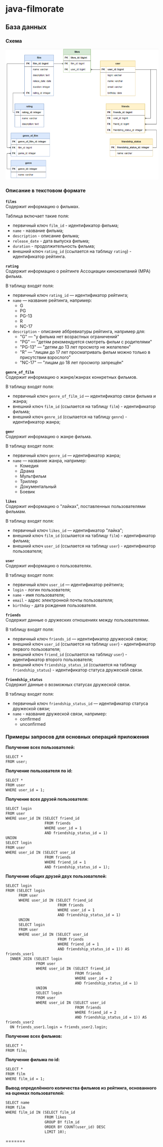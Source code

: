 # java-filmorate

## База данных
### Схема

![Схема БД](filmorateBD.png)

### Описание в текстовом формате

**`films`**  
Содержит информацию о фильмах.

Таблица включает такие поля:
- первичный ключ `film_id` - идентификатор фильма;
- `name` - название фильма;
- `description` - описание фильма;
- `release_date` - дата выпуска фильма;
- `duration` - продолжительность фильма;
- внешний ключ `rating_id` (ссылается на таблицу `rating`) - идентификатор рейтинга.

**`rating`**  
Содержит информацию о рейтинге Ассоциации кинокомпаний (МРА) фильма.

В таблицу входят поля:
- первичный ключ `rating_id` — идентификатор рейтинга;
- `name` — название рейтинга, например:
    - G
    - PG
    - PG-13
    - R
    - NC-17
- `description` - описание аббревиатуры рейтинга, например для:
    - \"G\" — \"у фильма нет возрастных ограничений\"
    - \"PG\" — \"детям рекомендуется смотреть фильм с родителями\"
    - \"PG-13\" — \"детям до 13 лет просмотр не желателен\"
    - \"R\" — \"лицам до 17 лет просматривать фильм можно только в присутствии взрослого\"
    - \"NC-17\" — \"лицам до 18 лет просмотр запрещён\"

**`genre_of_film`**  
Содержит информацию о жанре/жанрах конкретных фильмов.

В таблицу входят поля:
- первичный ключ `genre_of_film_id` — идентификатор связи фильма и жанра;
- внешний ключ `film_id` (ссылается на таблицу `film`) - идентификатор фильма;
- внешний ключ `genre_id` (ссылается на таблицу `genre`) - идентификатор жанра;

**`genr`**  
Содержит информацию о жанре фильма.

В таблицу входят поля:
- первичный ключ `genre_id` — идентификатор жанра;
- `name` — название жанра, например:
    - Комедия
    - Драма
    - Мультфильм
    - Триллер
    - Документальный
    - Боевик

**`likes`**  
Содержит информацию о \"лайках\", поставленных пользователями фильмам.

В таблицу входят поля:
- первичный ключ `likes_id` — идентификатор \"лайка\";
- внешний ключ `film_id` (ссылается на таблицу `film`) - идентификатор фильма;
- внешний ключ `user_id` (ссылается на таблицу `user`) - идентификатор пользователя;

**`user`**  
Содержит информацию о пользователях.

В таблицу входят поля:
- первичный ключ `user_id` — идентификатор рейтинга;
- `login` - логин пользователя;
- `name` - имя пользователя;
- `email` - адрес электронной почты пользователя;
- `birthday` - дата рождения пользователя.

**`friends`**  
Содержит данные о дружеских отношениях между пользователями.

В таблицу входят поля:
- первичный ключ `friends_id` — идентификатор дружеской связи;
- внешний ключ `user_id` (ссылается на таблицу `user`) - идентификатор первого пользователя;
- внешний ключ `friend_id` (ссылается на таблицу `user`) - идентификатор второго пользователя;
- внешний ключ `friendship_status_id` (ссылается на таблицу `friendship_status`) - идентификатор статуса дружеской связи.

**`friendship_status`**  
Содержит данные о возможных статусах дружеской связи.

В таблицу входят поля:
- первичный ключ `friendship_status_id` — идентификатор статуса дружеской связи;
- `name` - название дружеской связи, например:
    - confirmed
    - unconfirmed

### Примеры запросов для основных операций приложения

**Получение всех пользователей:**
```
SELECT *
FROM user;
```

**Получение пользователя по id:**
```
SELECT *
FROM user
WHERE user_id = 1;
```

**Получение всех друзей пользователя:**
```
SELECT login
FROM user
WHERE user_id IN (SELECT friend_id
                  FROM friends
                  WHERE user_id = 1
                  AND friendship_status_id = 1)
UNION
SELECT login
FROM user
WHERE user_id IN (SELECT user_id
                  FROM friends
                  WHERE friend_id = 1
                  AND friendship_status_id = 1);
```

**Получение общих друзей двух пользователей:**
```
SELECT login
FROM (SELECT login
      FROM user
      WHERE user_id IN (SELECT friend_id
                        FROM friends
                        WHERE user_id = 1
                        AND friendship_status_id = 1)
      UNION
      SELECT login
      FROM user
      WHERE user_id IN (SELECT user_id
                        FROM friends
                        WHERE friend_id = 1
                        AND friendship_status_id = 1)) AS friends_user1
  INNER JOIN (SELECT login
              FROM user
              WHERE user_id IN (SELECT friend_id
                                FROM friends
                                WHERE user_id = 2
                                AND friendship_status_id = 1)
              UNION
              SELECT login
              FROM user
              WHERE user_id IN (SELECT user_id
                                FROM friends
                                WHERE friend_id = 2
                                AND friendship_status_id = 1)) AS friends_user2 
  ON friends_user1.login = friends_user2.login;               
```

**Получение всех фильмов:**
```
SELECT *
FROM film;
```

**Получение фильма по id:**
```
SELECT *
FROM film
WHERE film_id = 1;
```

**Вывод определённого количества фильмов из рейтинга, основанного на оценках пользователей:**
```
SELECT name
FROM film
WHERE film_id IN (SELECT film_id
                  FROM likes
                  GROUP BY film_id
                  ORDER BY COUNT(user_id) DESC
                  LIMIT 10);
```
                  
=======


